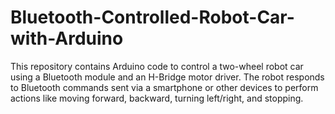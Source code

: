 # Bluetooth-Controlled-Robot-Car-with-Arduino
This repository contains Arduino code to control a two-wheel robot car using a Bluetooth module and an H-Bridge motor driver. The robot responds to Bluetooth commands sent via a smartphone or other devices to perform actions like moving forward, backward, turning left/right, and stopping.
